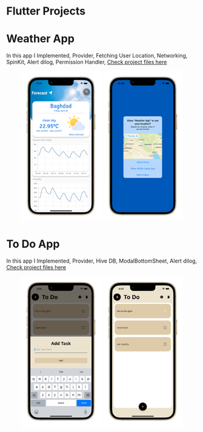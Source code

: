 # Flutter Projects

# Weather App
In this app I Implemented, Provider, Fetching User Location, Networking, SpinKit, Alert dilog, Permission Handler, [Check project files here](https://github.com/omr1k/Flutter_Projects/tree/main/weather_app)
<div align="center">
<img src="xX-Materials-Xx/readmeScreenShots/wa1.png" height="400" width=auto alt="iPhone"/>
<img src="xX-Materials-Xx/readmeScreenShots/wa2.png" height="400" width=auto alt="iPhone"/>
</div>

# To Do App
In this app I Implemented, Provider, Hive DB, ModalBottomSheet, Alert dilog, [Check project files here](https://github.com/omr1k/Flutter_Projects/tree/main/todo_app)
<div align="center">
<img src="xX-Materials-Xx/readmeScreenShots/td1.png" height="400" width=auto alt="iPhone"/>
<img src="xX-Materials-Xx/readmeScreenShots/td2.png" height="400" width=auto alt="iPhone"/>
</div>

